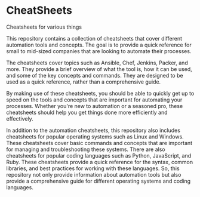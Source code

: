 # CheatSheets
Cheatsheets for various things

This repository contains a collection of cheatsheets that cover different automation tools and concepts. The goal is to provide a quick reference for small to mid-sized companies that are looking to automate their processes.

The cheatsheets cover topics such as Ansible, Chef, Jenkins, Packer, and more. They provide a brief overview of what the tool is, how it can be used, and some of the key concepts and commands. They are designed to be used as a quick reference, rather than a comprehensive guide.

By making use of these cheatsheets, you should be able to quickly get up to speed on the tools and concepts that are important for automating your processes. Whether you're new to automation or a seasoned pro, these cheatsheets should help you get things done more efficiently and effectively.

In addition to the automation cheatsheets, this repository also includes cheatsheets for popular operating systems such as Linux and Windows. These cheatsheets cover basic commands and concepts that are important for managing and troubleshooting these systems. There are also cheatsheets for popular coding languages such as Python, JavaScript, and Ruby. These cheatsheets provide a quick reference for the syntax, common libraries, and best practices for working with these languages. So, this repository not only provide information about automation tools but also provide a comprehensive guide for different operating systems and coding languages.
